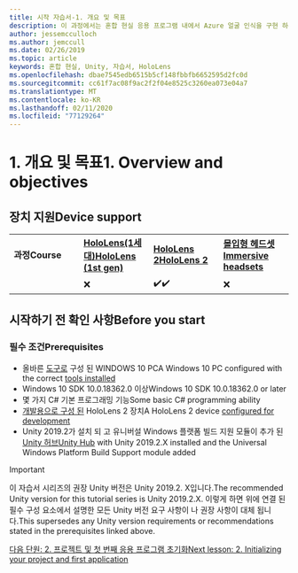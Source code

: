 ```yaml
---
title: 시작 자습서-1. 개요 및 목표
description: 이 과정에서는 혼합 현실 응용 프로그램 내에서 Azure 얼굴 인식을 구현 하는 방법을 보여 줍니다.
author: jessemcculloch
ms.author: jemccull
ms.date: 02/26/2019
ms.topic: article
keywords: 혼합 현실, Unity, 자습서, HoloLens
ms.openlocfilehash: dbae7545edb6515b5cf148fbbfb6652595d2fc0d
ms.sourcegitcommit: cc61f7ac08f9ac2f2f04e8525c3260ea073e04a7
ms.translationtype: MT
ms.contentlocale: ko-KR
ms.lasthandoff: 02/11/2020
ms.locfileid: "77129264"
---
```

# <a name="1-overview-and-objectives"></a><span data-ttu-id="c7402-105">1. 개요 및 목표</span><span class="sxs-lookup"><span data-stu-id="c7402-105">1. Overview and objectives</span></span>

## <a name="device-support"></a><span data-ttu-id="c7402-106">장치 지원</span><span class="sxs-lookup"><span data-stu-id="c7402-106">Device support</span></span>

<table>
    <colgroup>
    <col width="25%" />
    <col width="25%" />
    <col width="25%" />
    <col width="25%" />
    </colgroup>
    <tr>
        <td><span data-ttu-id="c7402-107"><strong>과정</strong></span><span class="sxs-lookup"><span data-stu-id="c7402-107"><strong>Course</strong></span></span></td>
        <td><span data-ttu-id="c7402-108"><a href="hololens-hardware-details.md"><strong>HoloLens(1세대)</strong></a></span><span class="sxs-lookup"><span data-stu-id="c7402-108"><a href="hololens-hardware-details.md"><strong>HoloLens (1st gen)</strong></a></span></span></td>
        <td><span data-ttu-id="c7402-109"><a href="https://www.microsoft.com//hololens/hardware"><strong>HoloLens 2</strong></a></span><span class="sxs-lookup"><span data-stu-id="c7402-109"><a href="https://www.microsoft.com//hololens/hardware"><strong>HoloLens 2</strong></a></span></span></td>
        <td><span data-ttu-id="c7402-110"><a href="immersive-headset-hardware-details.md"><strong>몰입형 헤드셋</strong></a></span><span class="sxs-lookup"><span data-stu-id="c7402-110"><a href="immersive-headset-hardware-details.md"><strong>Immersive headsets</strong></a></span></span></td>
    </tr>
     <tr>
        <td></td>
        <td>❌</td>
        <td><span data-ttu-id="c7402-111">✔️</span><span class="sxs-lookup"><span data-stu-id="c7402-111">✔️</span></span></td>
        <td>❌</td>
    </tr>
</table>

## <a name="before-you-start"></a><span data-ttu-id="c7402-112">시작하기 전 확인 사항</span><span class="sxs-lookup"><span data-stu-id="c7402-112">Before you start</span></span>

### <a name="prerequisites"></a><span data-ttu-id="c7402-113">필수 조건</span><span class="sxs-lookup"><span data-stu-id="c7402-113">Prerequisites</span></span>

* <span data-ttu-id="c7402-114">올바른 [도구로](install-the-tools.md) 구성 된 WINDOWS 10 PC</span><span class="sxs-lookup"><span data-stu-id="c7402-114">A Windows 10 PC configured with the correct [tools installed](install-the-tools.md)</span></span>
* <span data-ttu-id="c7402-115">Windows 10 SDK 10.0.18362.0 이상</span><span class="sxs-lookup"><span data-stu-id="c7402-115">Windows 10 SDK 10.0.18362.0 or later</span></span>
* <span data-ttu-id="c7402-116">몇 가지 C# 기본 프로그래밍 기능</span><span class="sxs-lookup"><span data-stu-id="c7402-116">Some basic C# programming ability</span></span>
* <span data-ttu-id="c7402-117">[개발용으로 구성 된](using-visual-studio.md#enabling-developer-mode) HoloLens 2 장치</span><span class="sxs-lookup"><span data-stu-id="c7402-117">A HoloLens 2 device [configured for development](using-visual-studio.md#enabling-developer-mode)</span></span>
* <span data-ttu-id="c7402-118">Unity 2019.2가 설치 되 고 유니버설 Windows 플랫폼 빌드 지원 모듈이 추가 된 <a href="https://docs.unity3d.com/Manual/GettingStartedInstallingHub.html" target="_blank">Unity 허브</a></span><span class="sxs-lookup"><span data-stu-id="c7402-118"><a href="https://docs.unity3d.com/Manual/GettingStartedInstallingHub.html" target="_blank">Unity Hub</a> with Unity 2019.2.X installed and the Universal Windows Platform Build Support module added</span></span>

> [!IMPORTANT]
> <span data-ttu-id="c7402-119">이 자습서 시리즈의 권장 Unity 버전은 Unity 2019.2. X입니다.</span><span class="sxs-lookup"><span data-stu-id="c7402-119">The recommended Unity version for this tutorial series is Unity 2019.2.X.</span></span> <span data-ttu-id="c7402-120">이렇게 하면 위에 연결 된 필수 구성 요소에서 설명한 모든 Unity 버전 요구 사항이 나 권장 사항이 대체 됩니다.</span><span class="sxs-lookup"><span data-stu-id="c7402-120">This supersedes any Unity version requirements or recommendations stated in the prerequisites linked above.</span></span>

[<span data-ttu-id="c7402-121">다음 단원: 2. 프로젝트 및 첫 번째 응용 프로그램 초기화</span><span class="sxs-lookup"><span data-stu-id="c7402-121">Next lesson: 2. Initializing your project and first application</span></span>](mrlearning-base-ch1.md)
